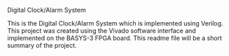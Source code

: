 Digital Clock/Alarm System

This is the Digital Clock/Alarm System which is implemented using Verilog. This project was created using the Vivado software interface and implemented on the BASYS-3 FPGA board. This readme file will be a short summary of the project.
